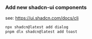 ### Add new shadcn-ui components

see: https://ui.shadcn.com/docs/cli


```bash
npx shadcn@latest add dialog
pnpm dlx shadcn@latest add toast

```